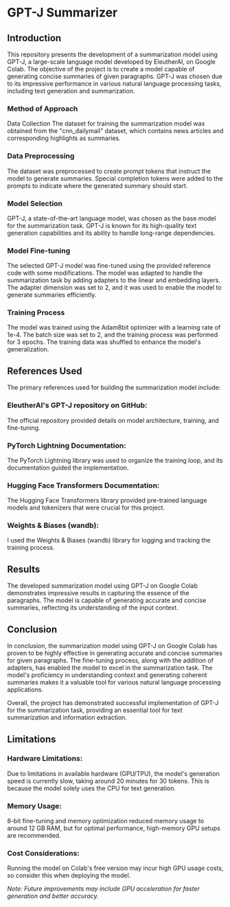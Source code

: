 # GPT-J Summarizer
## Introduction
This repository presents the development of a summarization model using GPT-J, a large-scale language model developed by EleutherAI, on Google Colab. The objective of the project is to create a model capable of generating concise summaries of given paragraphs. GPT-J was chosen due to its impressive performance in various natural language processing tasks, including text generation and summarization.

### Method of Approach
Data Collection
The dataset for training the summarization model was obtained from the "cnn_dailymail" dataset, which contains news articles and corresponding highlights as summaries.

### Data Preprocessing
The dataset was preprocessed to create prompt tokens that instruct the model to generate summaries. Special completion tokens were added to the prompts to indicate where the generated summary should start.

### Model Selection
GPT-J, a state-of-the-art language model, was chosen as the base model for the summarization task. GPT-J is known for its high-quality text generation capabilities and its ability to handle long-range dependencies.

### Model Fine-tuning
The selected GPT-J model was fine-tuned using the provided reference code with some modifications. The model was adapted to handle the summarization task by adding adapters to the linear and embedding layers. The adapter dimension was set to 2, and it was used to enable the model to generate summaries efficiently.

### Training Process
The model was trained using the Adam8bit optimizer with a learning rate of 1e-4. The batch size was set to 2, and the training process was performed for 3 epochs. The training data was shuffled to enhance the model's generalization.

## References Used
The primary references used for building the summarization model include:

### EleutherAI's GPT-J repository on GitHub: 
The official repository provided details on model architecture, training, and fine-tuning.
### PyTorch Lightning Documentation: 
The PyTorch Lightning library was used to organize the training loop, and its documentation guided the implementation.
### Hugging Face Transformers Documentation: 
The Hugging Face Transformers library provided pre-trained language models and tokenizers that were crucial for this project.
### Weights & Biases (wandb): 
I used the Weights & Biases (wandb) library for logging and tracking the training process.
## Results
The developed summarization model using GPT-J on Google Colab demonstrates impressive results in capturing the essence of the paragraphs. The model is capable of generating accurate and concise summaries, reflecting its understanding of the input context.

## Conclusion
In conclusion, the summarization model using GPT-J on Google Colab has proven to be highly effective in generating accurate and concise summaries for given paragraphs. The fine-tuning process, along with the addition of adapters, has enabled the model to excel in the summarization task. The model's proficiency in understanding context and generating coherent summaries makes it a valuable tool for various natural language processing applications.

Overall, the project has demonstrated successful implementation of GPT-J for the summarization task, providing an essential tool for text summarization and information extraction.

## Limitations
### Hardware Limitations: 
Due to limitations in available hardware (GPU/TPU), the model's generation speed is currently slow, taking around 20 minutes for 30 tokens. This is because the model solely uses the CPU for text generation.
### Memory Usage: 
8-bit fine-tuning and memory optimization reduced memory usage to around 12 GB RAM, but for optimal performance, high-memory GPU setups are recommended.
### Cost Considerations:
Running the model on Colab's free version may incur high GPU usage costs, so consider this when deploying the model.

*Note: Future improvements may include GPU acceleration for faster generation and better accuracy.*
